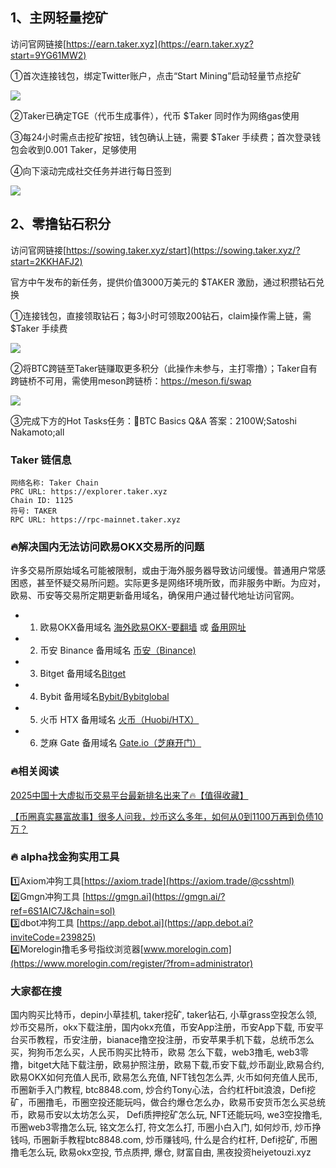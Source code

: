 ## 1、主网轻量挖矿
访问官网链接[https://earn.taker.xyz](https://earn.taker.xyz?start=9YG61MW2)

①首次连接钱包，绑定Twitter账户，点击“Start Mining”启动轻量节点挖矿

[![](https://307e939.webp.li/20250416190013453.png)](https://btc8848.com/top-10-exchanges)

②Taker已确定TGE（代币生成事件），代币 $Taker 同时作为网络gas使用

③每24小时需点击挖矿按钮，钱包确认上链，需要 $Taker 手续费；首次登录钱包会收到0.001 Taker，足够使用

④向下滚动完成社交任务并进行每日签到

[![](https://307e939.webp.li/20250416185530509.png)](https://btc8848.com/top-10-exchanges)

## 2、零撸钻石积分
访问官网链接[https://sowing.taker.xyz/start](https://sowing.taker.xyz/?start=2KKHAFJ2)

官方中午发布的新任务，提供价值3000万美元的 $TAKER 激励，通过积攒钻石兑换

①连接钱包，直接领取钻石；每3小时可领取200钻石，claim操作需上链，需 $Taker 手续费

[![](https://307e939.webp.li/20250416191031917.png)](https://btc8848.com/top-10-exchanges)

②将BTC跨链至Taker链赚取更多积分（此操作未参与，主打零撸）；Taker自有跨链桥不可用，需使用meson跨链桥：https://meson.fi/swap

[![](https://307e939.webp.li/20250416191100094.png)](https://btc8848.com/top-10-exchanges)

③完成下方的Hot Tasks任务：🔸BTC Basics Q&A 答案：2100W;Satoshi Nakamoto;all

### Taker 链信息
```
网络名称: Taker Chain
PRC URL: https://explorer.taker.xyz
Chain ID: 1125
符号: TAKER
RPC URL: https://rpc-mainnet.taker.xyz
```

### 🔥解决国内无法访问欧易OKX交易所的问题
许多交易所原始域名可能被限制，或由于海外服务器导致访问缓慢。普通用户常感困惑，甚至怀疑交易所问题。实际更多是网络环境所致，而非服务中断。为应对，欧易、币安等交易所定期更新备用域名，确保用户通过替代地址访问官网。

- 1. 欧易OKX备用域名 [海外欧易OKX-要翻墙](https://www.okx.com/zh-hans/join/74873351) 或 [备用网址](https://www.chouyi.world/zh-hans/join/18639032) 
- 2. 币安 Binance 备用域名 [币安（Binance)](https://accounts.binance.com/zh-CN/register?ref=36457687)
- 3. Bitget 备用域名[Bitget](https://www.bitget.com/zh-CN/referral/register?from=referral&clacCode=VRNEYUTR)
- 4. Bybit 备用域名[Bybit/Bybitglobal](https://www.bybitglobal.com/zh-MY/invite/?ref=VMKORMM)
- 5. 火币 HTX 备用域名 [火币（Huobi/HTX）](https://www.htx.com/invite/zh-cn/1f?invite_code=whf45223)
- 6. 芝麻 Gate 备用域名 [Gate.io（芝麻开门）](https://www.gate.io/zh/signup?ref_type=103&ref=A1ERAQ)

### 🔥相关阅读
[2025中国十大虚拟币交易平台最新排名出来了🔥【值得收藏】](https://btc8848.com/top-10-exchanges/)

[【币圈真实暴富故事】很多人问我，炒币这么多年，如何从0到1100万再到负债10万？](https://heiyetouzi.xyz/biquanstory001/)

### 🔥 alpha找金狗实用工具
1️⃣Axiom冲狗工具[https://axiom.trade](https://axiom.trade/@csshtml)  
2️⃣Gmgn冲狗工具 [https://gmgn.ai](https://gmgn.ai/?ref=6S1AIC7J&chain=sol)  
3️⃣dbot冲狗工具 [https://app.debot.ai](https://app.debot.ai?inviteCode=239825)  
4️⃣Morelogin撸毛多号指纹浏览器[www.morelogin.com](https://www.morelogin.com/register/?from=administrator)  

###  大家都在搜
国内购买比特币，depin小草挂机, taker挖矿, taker钻石, 小草grass空投怎么领, 炒币交易所，okx下载注册，国内okx充值，币安App注册，币安App下载, 币安平台买币教程，币安注册，bianace撸空投注册，币安苹果手机下载，总统币怎么买，狗狗币怎么买，人民币购买比特币，欧易 怎么下载，web3撸毛, web3零撸，bitget大陆下载注册，欧易护照注册，欧易下载,币安下载,炒币副业,欧易合约, 欧易OKX如何充值人民币, 欧易怎么充值, NFT钱包怎么弄, 火币如何充值人民币, 币圈新手入门教程, btc8848.com, 炒合约Tony心法，合约杠杆bit浪浪，Defi挖矿，币圈撸毛，币圈空投还能玩吗，做合约爆仓怎么办，欧易币安货币怎么买总统币，欧易币安以太坊怎么买， Defi质押挖矿怎么玩, NFT还能玩吗, we3空投撸毛, 币圈web3零撸怎么玩, 铭文怎么打, 符文怎么打, 币圈小白入门, 如何炒币, 炒币挣钱吗, 币圈新手教程btc8848.com, 炒币赚钱吗, 什么是合约杠杆, Defi挖矿, 币圈撸毛怎么玩, 欧易okx空投, 节点质押, 爆仓, 财富自由, 黑夜投资heiyetouzi.xyz